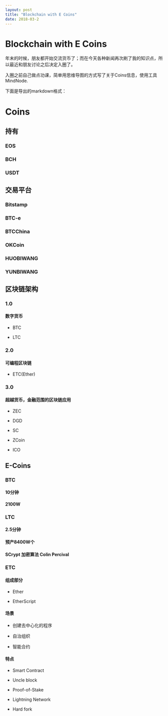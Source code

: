```yaml
---
layout: post
title: "Blockchain with E Coins"
date: 2018-03-2
---
```


# Blockchain with E Coins

年末的时候，朋友都开始交流货币了；而在今天各种新闻再次刷了我的知识点，所以最近和朋友讨论之后决定入圈了。

入圈之前自己做点功课，简单用思维导图的方式写了关于Coins信息，使用工具MindNode.




下面是导出的markdown格式：

# Coins


## 持有

### EOS

### BCH

### USDT

## 交易平台

### Bitstamp

### BTC-e

### BTCChina

### OKCoin

### HUOBIWANG

### YUNBIWANG

## 区块链架构

### 1.0

#### 数字货币

- BTC

- LTC

### 2.0

#### 可编程区块链

- ETC(Ether)

### 3.0

#### 超越货币，金融范围的区块链应用

- ZEC

- DGD

- SC

- ZCoin

- ICO

## E-Coins

### BTC

#### 10分钟

#### 2100W

### LTC

#### 2.5分钟

#### 预产8400W个

#### SCrypt 加密算法 Colin Percival

### ETC

#### 组成部分

- Ether

- EtherScript

#### 场景

- 创建去中心化的程序

- 自治组织

- 智能合约

#### 特点

- Smart Contract

- Uncle block

- Proof-of-Stake

- Lightning Network

- Hard fork

